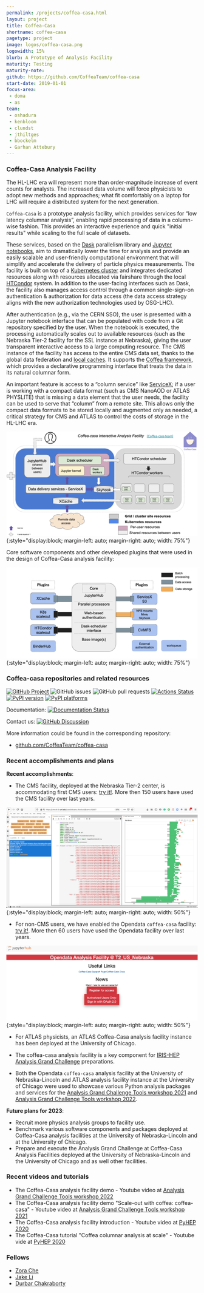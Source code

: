 ```yaml
---
permalink: /projects/coffea-casa.html
layout: project
title: Coffea-Casa
shortname: coffea-casa
pagetype: project
image: logos/coffea-casa.png
logowidth: 15%
blurb: A Prototype of Analysis Facility
maturity: Testing
maturity-note:
github: https://github.com/CoffeaTeam/coffea-casa
start-date: 2019-01-01
focus-area:
 - doma
 - as
team:
 - oshadura
 - kenbloom
 - clundst
 - jthiltges
 - bbockelm
 - Garhan Attebury
---
```




### Coffea-Casa Analysis Facility

The HL-LHC era will represent more than order-magnitude increase of event counts for analysts.  The increased data volume will force physicists to adopt new methods and approaches; what fit comfortably on a laptop for LHC will require a distributed system for the next generation.

`Coffea-Casa` is a prototype analysis facility, which provides services for “low latency columnar analysis”, enabling rapid processing of data in a column-wise fashion. This provides an interactive experience and quick "initial results" while scaling to the full scale of datasets.

These services, based on the [Dask](https://dask.org/) parallelism library and [Jupyter notebooks](https://jupyter.org/), aim to dramatically lower the time for analysis and provide an easily scalable and user-friendly computational environment that will simplify and accelerate the delivery of particle physics measurements. The facility is built on top of a
[Kubernetes cluster](/ssl.html) and integrates dedicated resources along with resources allocated via fairshare through the local [HTCondor](https://htcondor.org/) system. In addition to the user-facing interfaces such as Dask, the facility also manages access control through a common single-sign-on authentication & authorization for data access (the data access strategy aligns with the new authorization technologies used by OSG-LHC).

After authentication (e.g., via the CERN SSO), the user is presented with a Jupyter notebook interface that can be populated with code from a Git repository specified by the user.  When the notebook is executed, the processing automatically scales out to available resources (such as the Nebraska Tier-2 facility for the SSL instance at Nebraska), giving the user transparent interactive access to a large computing resource.  The CMS instance of the facility has access to the entire CMS data set, thanks to the global data federation and [local caches](/projects/caching.html).  It supports the [Coffea framework](https://coffeateam.github.io/coffea/), which provides a declarative programming interface that treats the data in its natural columnar form.

An important feature is access to a “column service” like [ServiceX](/servicex.html); if a user is working with a compact data format (such as CMS NanoAOD or ATLAS PHYSLITE) that is missing a data element that the user needs, the facility can be used to serve that “column” from a remote site.  This allows only the compact data formats to be stored locally and augmented only as needed, a critical strategy for CMS and ATLAS to control the costs of storage in the HL-LHC era.

![Generic design schema of Coffea-Casa analysis facility](/assets/images/coffea-casa-1.png){:style="display:block; margin-left: auto; margin-right: auto; width: 75%"}


Core software components and other developed plugins that were used in the design of Coffea-Casa analysis facility:

![Core components used in design of Coffea-Casa analysis facility](/assets/images/coffea-casa-2.png){:style="display:block; margin-left: auto; margin-right: auto; width: 75%"}



### Coffea-casa repositories and related resources

[![GitHub Project](https://img.shields.io/badge/GitHub--blue?style=social&logo=GitHub)](https://github.com/CoffeaTeam/coffea-casa/)
![GitHub issues](https://img.shields.io/github/issues/coffeateam/coffea-casa)
![GitHub pull requests](https://img.shields.io/github/issues-pr/coffeateam/coffea-casa)
[![Actions Status][actions-badge]][actions-link]
[![PyPI version][pypi-version]][pypi-link]
[![PyPI platforms][pypi-platforms]][pypi-link]

Documentation:
[![Documentation Status][rtd-badge]][rtd-link]

Contact us:
[![GitHub Discussion][github-discussions-badge]][github-discussions-link]

[actions-badge]:            https://github.com/CoffeaTeam/coffea-casa/workflows/CI/CD/badge.svg
[actions-link]:             https://github.com/CoffeaTeam/coffea-casa/actions
[github-discussions-badge]: https://img.shields.io/static/v1?label=Discussions&message=Ask&color=blue&logo=github
[github-discussions-link]:  https://github.com/CoffeaTeam/coffea-casa/discussions
[pypi-link]:                https://pypi.org/project/coffea-casa/
[pypi-platforms]:           https://img.shields.io/pypi/pyversions/coffea-casa
[pypi-version]:             https://badge.fury.io/py/coffea-casa.svg
[rtd-badge]:                https://readthedocs.org/projects/coffea-casa/badge/?version=latest
[rtd-link]:                 https://coffea-casa.readthedocs.io/en/latest/?badge=latest

More information could be found in the corresponding repository:
 * [github.com/CoffeaTeam/coffea-casa](https://github.com/CoffeaTeam/coffea-casa)



### Recent accomplishments and plans

**Recent accomplishments**:
- The CMS facility, deployed at the Nebraska Tier-2 center, is accommodating first CMS users: [try it!](https://coffea.casa/). More then 150 users have used the CMS facility over last years.

![CMS Coffea-Casa Jupyterlab interface with Dask Labextention powered cluster](/assets/images/coffea-casa-3.png){:style="display:block; margin-left: auto; margin-right: auto; width: 50%"}

- For non-CMS users, we have enabled the Opendata `coffea-casa` facility: [try it!](https://coffea-opendata.casa/). More then 60 users have used the Opendata facility over last years.

![Opendata Coffea-Casa login web-page enabling a user access to Jupyterlab interface with Dask Labextention powered cluster](/assets/images/coffea-casa-4.png){:style="display:block; margin-left: auto; margin-right: auto; width: 50%"}

- For ATLAS physicists, an ATLAS Coffea-Casa analysis facility instance has been deployed at the University of Chicago.

- The coffea-casa analysis facility is a key component for [IRIS-HEP Analysis Grand Challenge](https://iris-hep.org/projects/agc.html) preparations.

- Both the Opendata `coffea-casa` analysis facility at the University of Nebraska-Lincoln and ATLAS analysis facility instance at the University of Chicago were used to showcase various Python analysis packages and services for the [Analysis Grand Challenge Tools workshop 2021](https://indico.cern.ch/event/1076231/) and [Analysis Grand Challenge Tools workshop 2022](https://indico.cern.ch/event/1126109/).


**Future plans for 2023**:
- Recruit more physics analysis groups to facility use.
- Benchmark various software components and packages deployed at Coffea-Casa analysis facilities at the University of Nebraska-Lincoln and at the University of Chicago.
- Prepare and execute the Analysis Grand Challenge at Coffea-Casa Analysis Facilities deployed at the University of Nebraska-Lincoln and the University of Chicago and as well other facilities.


### Recent videos and tutorials
* The Coffea-Casa analysis facility demo - Youtube video at [Analysis Grand Challenge Tools workshop 2022](https://youtu.be/vkFn-apjmDA)
*  The Coffea-Casa analysis facility demo "Scale-out with coffea: coffea-casa" - Youtube video at [Analysis Grand Challenge Tools workshop 2021](https://youtu.be/7s30NNsAG7w)
* The Coffea-Casa analysis facility introduction - Youtube video at [PyHEP 2020](https://www.youtube.com/watch?v=CDIFd1gDbSc)
* The Coffea-Casa tutorial "Coffea columnar analysis at scale" -  Youtube vide at [PyHEP 2020](https://www.youtube.com/watch?v=oPl0t8J36-Q)


### Fellows

* [Zora Che](/pages/fellows/zche.html)
* [Jake Li](/pages/fellows/jakel2014.html)
* [Durbar Chakraborty](/pages/fellows/durbar2003.html)
